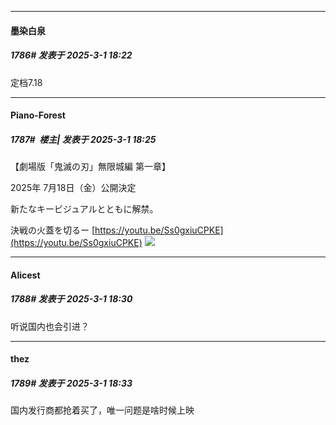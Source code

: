 ﻿
*****

####  墨染白泉  
##### 1786#       发表于 2025-3-1 18:22

定档7.18

*****

####  Piano-Forest  
##### 1787#         楼主| 发表于 2025-3-1 18:25

【劇場版「鬼滅の刃」無限城編 第一章】

2025年 7月18日（金）公開決定

新たなキービジュアルとともに解禁。

決戦の火蓋を切るー
[https://youtu.be/Ss0gxiuCPKE](https://youtu.be/Ss0gxiuCPKE)
<img src="https://p.sda1.dev/22/a3a1ac5e535a85c0402f1c80de7f24a3/20250301_182317.jpg" referrerpolicy="no-referrer">


*****

####  Alicest  
##### 1788#       发表于 2025-3-1 18:30

听说国内也会引进？

*****

####  thez  
##### 1789#       发表于 2025-3-1 18:33

国内发行商都抢着买了，唯一问题是啥时候上映

